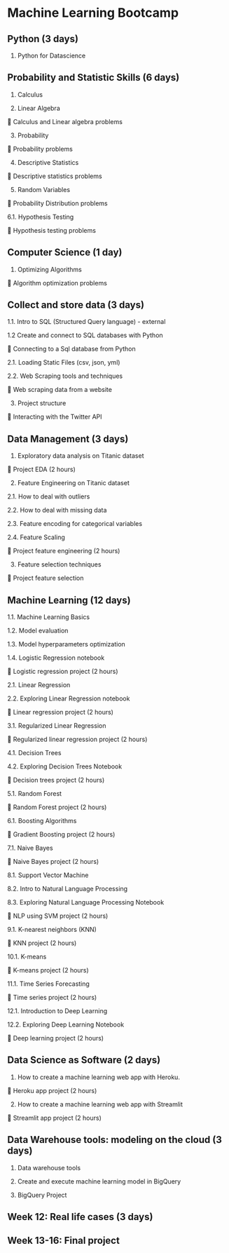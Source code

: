 # Machine Learning Bootcamp

## Python (3 days)

1. Python for Datascience

## Probability and Statistic Skills (6 days)

1. Calculus

2. Linear Algebra 

📝 Calculus and Linear algebra problems

3. Probability

📝 Probability problems 

4. Descriptive Statistics

📝 Descriptive statistics problems

5. Random Variables

📝 Probability Distribution problems

6.1. Hypothesis Testing

📝 Hypothesis testing problems


## Computer Science (1 day)

1. Optimizing Algorithms

📝 Algorithm optimization problems


## Collect and store data (3 days)

1.1. Intro to SQL (Structured Query language) - external

1.2 Create and connect to SQL databases with Python

📝 Connecting to a Sql database from Python

2.1. Loading Static Files (csv, json, yml)

2.2.  Web Scraping tools and techniques

📝 Web scraping data from a website 

3. Project structure
  
📝 Interacting with the Twitter API
  

## Data Management (3 days)

1. Exploratory data analysis on Titanic dataset

📝 Project EDA (2 hours)

2. Feature Engineering on Titanic dataset

2.1. How to deal with outliers

2.2. How to deal with missing data

2.3. Feature encoding for categorical variables

2.4. Feature Scaling

📝 Project feature engineering (2 hours)

3. Feature selection techniques

📝 Project feature selection


## Machine Learning (12 days)

1.1. Machine Learning Basics

1.2. Model evaluation

1.3. Model hyperparameters optimization

1.4. Logistic Regression notebook

📝 Logistic regression project (2 hours) 

2.1. Linear Regression 

2.2. Exploring Linear Regression notebook

📝 Linear regression project (2 hours) 

3.1. Regularized Linear Regression 

📝 Regularized linear regression project (2 hours) 

4.1. Decision Trees

4.2. Exploring Decision Trees Notebook

📝 Decision trees project (2 hours)

5.1. Random Forest

📝 Random Forest project (2 hours)

6.1. Boosting Algorithms

📝 Gradient Boosting project (2 hours)

7.1. Naive Bayes

📝 Naive Bayes project (2 hours)

8.1. Support Vector Machine

8.2. Intro to Natural Language Processing

8.3. Exploring Natural Language Processing Notebook

📝 NLP using SVM project (2 hours)

9.1. K-nearest neighbors (KNN)

📝 KNN project (2 hours)

10.1. K-means

📝 K-means project (2 hours)

11.1. Time Series Forecasting 

📝 Time series project (2 hours)

12.1. Introduction to Deep Learning

12.2. Exploring Deep Learning Notebook

📝 Deep learning project (2 hours)


## Data Science as Software (2 days)

1. How to create a machine learning web app with Heroku.

📝 Heroku app project (2 hours) 

2. How to create a machine learning web app with Streamlit 

📝 Streamlit app project (2 hours)

## Data Warehouse tools: modeling on the cloud (3 days)

1. Data warehouse tools

2. Create and execute machine learning model in BigQuery 

3. BigQuery Project

## Week 12: Real life cases (3 days)

## Week 13-16: Final project
